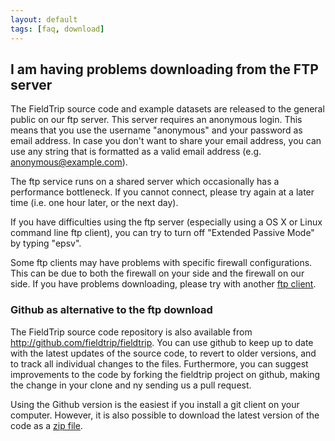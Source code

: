 ```yaml
---
layout: default
tags: [faq, download]
---
```


## I am having problems downloading from the FTP server

The FieldTrip source code and example datasets are released to the general public on our ftp server. This server requires an anonymous login. This means that you use the username "anonymous" and your password as email address. In case you don't want to share your email address, you can use any string that is formatted as a valid email address (e.g. anonymous@example.com).

The ftp service runs on a shared server which occasionally has a performance bottleneck. If you cannot connect, please try again at a later time (i.e. one hour later, or the next day).

If you have difficulties using the ftp server (especially using a OS X or Linux command line ftp client), you can try to turn off "Extended Passive Mode" by typing "epsv".

Some ftp clients may have problems with specific firewall configurations. This can be due to both the firewall on your side and the firewall on our side. If you have problems downloading, please try with another [ftp client](http://www.google.com/search?q=ftp+client).

### Github as alternative to the ftp download 

The FieldTrip source code repository is also available from http://github.com/fieldtrip/fieldtrip. You can use github to keep up to date with the latest updates of the source code, to revert to older versions, and to track all individual changes to the files. Furthermore, you can suggest improvements to the code by forking the fieldtrip project on github, making the change in your clone and ny sending us a pull request.

Using the Github version is the easiest if you install a git client on your computer. However, it is also possible to download the latest version of the code as a [zip file](https://github.com/fieldtrip/fieldtrip/archive/master.zip). 
